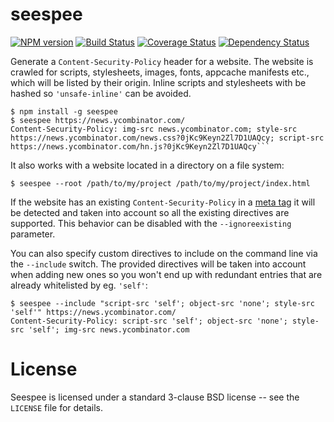 seespee
=======

[![NPM version](https://badge.fury.io/js/seespee.svg)](http://badge.fury.io/js/seespee)
[![Build Status](https://travis-ci.org/papandreou/seespee.svg?branch=master)](https://travis-ci.org/papandreou/seespee)
[![Coverage Status](https://img.shields.io/coveralls/papandreou/seespee.svg)](https://coveralls.io/r/papandreou/seespee?branch=master)
[![Dependency Status](https://david-dm.org/papandreou/seespee.svg)](https://david-dm.org/papandreou/seespee)

Generate a `Content-Security-Policy` header for a website. The website is crawled
for scripts, stylesheets, images, fonts, appcache manifests etc., which will
be listed by their origin. Inline scripts and stylesheets with be hashed so
`'unsafe-inline'` can be avoided.


```
$ npm install -g seespee
$ seespee https://news.ycombinator.com/
Content-Security-Policy: img-src news.ycombinator.com; style-src https://news.ycombinator.com/news.css?0jKc9Keyn2Zl7D1UAQcy; script-src https://news.ycombinator.com/hn.js?0jKc9Keyn2Zl7D1UAQcy```
```

It also works with a website located in a directory on a file system:

```
$ seespee --root /path/to/my/project /path/to/my/project/index.html
```

If the website has an existing `Content-Security-Policy` in a
[meta tag](https://www.w3.org/TR/CSP2/#delivery-html-meta-element)
it will be detected and taken into account so all the existing directives
are supported. This behavior can be disabled with the `--ignoreexisting`
parameter.

You can also specify custom directives to include on the command line via
the `--include` switch. The provided directives will be taken into account
when adding new ones so you won't end up with redundant entries that are
already whitelisted by eg. `'self'`:

```
$ seespee --include "script-src 'self'; object-src 'none'; style-src 'self'" https://news.ycombinator.com/
Content-Security-Policy: script-src 'self'; object-src 'none'; style-src 'self'; img-src news.ycombinator.com
```

License
=======

Seespee is licensed under a standard 3-clause BSD license -- see the
`LICENSE` file for details.
